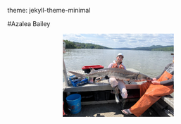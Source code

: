 theme: jekyll-theme-minimal

#Azalea Bailey

<img src="./sturgeon.jpg" style="width:50%; margin:auto; display:block">
